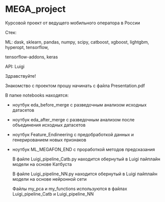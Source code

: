# MEGA_project
Курсовой проект от ведущего мобильного оператора в России

Стек:

ML: dask, sklearn, pandas, numpy, scipy, catboost, xgboost, lightgbm, hyperopt, tensorflow,

tensorflow-addons, keras 

API: Luigi

   Здравствуйте!
   
   Знакомство с проектом прошу начинать с файла Presentation.pdf
   
   В папке  notebooks находятся:
- ноутбук eda_before_merge с разведочным анализом исходных датасетов
- ноутбук eda_after_merge с разведочным анализом после объединения исходных датасетов
- ноутбук Feature_Endineering с предобработкой данных и генерированием новых признаков
- ноутбук ML_MEGAFON_END с проработкой методов предсказания

   В файле Luigi_pipeline_Catb.py находится обернутый в Luigi пайплайн модели на основе Катбуста
   
   В файле Luigi_pipeline_NN.py находится обернутый в Luigi пайплайн модели на основе нейронной сети
   
   Файлы my_pca и my_functions используются в файлах Luigi_pipeline_Catb и Luigi_pipeline_NN